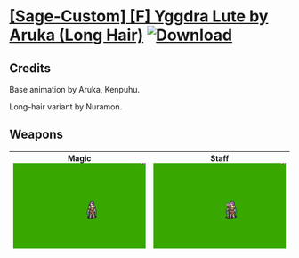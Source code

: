 # [\[Sage-Custom\] \[F\] Yggdra Lute by Aruka \(Long Hair\)](./) [![Download](https://img.shields.io/badge/Download-%5BSage--Custom%5D%20%5BF%5D%20Yggdra%20Lute%20by%20Aruka%20(Long%20Hair)-red)](https://minhaskamal.github.io/DownGit/#/home?url=https://github.com/Klokinator/FE-Repo/tree/main/Battle%20Animations/Magi%20-%20Nature-Type/%5BSage-Custom%5D%20%5BF%5D%20Yggdra%20Lute%20by%20Aruka%20(Long%20Hair))
## Credits

Base animation by Aruka, Kenpuhu.

Long-hair variant by Nuramon.

## Weapons

| <b>Magic</b><br/><img alt="Magic animation" src="./6.%20Magic/Magic.gif"/> | <b>Staff</b><br/><img alt="Staff animation" src="./7.%20Staff/Staff.gif"/> |
| :---: | :---: |
